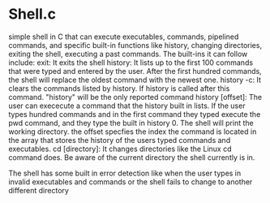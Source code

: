 # Shell.c
simple shell in C that can execute executables, commands, pipelined commands, and specific built-in functions like history,
changing directories, exiting the shell, executing a past commands.
The built-ins it can follow include:
exit: It exits the shell
history: It lists up to the first 100 commands that were typed and entered by the user. After the first hundred commands, the shell will
replace the oldest command with the newest one.
history -c: It clears the commands listed by history. If history is called after this command. "history" will be the only reported command
history [offset]: The user can exececute a command that the history built in lists. If the user types hundred commands and in the first command
they typed execute the pwd command, and they type the built in history 0. The shell will print the working directory. the offset specfies
the index the command is located in the array that stores the history of the users typed commands and executables.
cd [directory]: It changes directories like the Linux cd command does. Be aware of the current directory the shell currently is in.

The shell has some built in error detection like when the user types in invalid executables and commands or the shell fails to change
to another different directory
